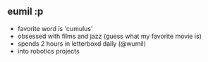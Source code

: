 ## eumil :p

- favorite word is 'cumulus'
- obsessed with films and jazz (guess what my favorite movie is)
- spends 2 hours in letterboxd daily (@wumil)
- into robotics projects
<!--
**eumiliated/eumiliated** is a ✨ _special_ ✨ repository because its `README.md` (this file) appears on your GitHub profile.

Here are some ideas to get you started:

- 🔭 I’m currently working on ...
- 🌱 I’m currently learning ...
- 👯 I’m looking to collaborate on ...
- 🤔 I’m looking for help with ...
- 💬 Ask me about ...
- 📫 How to reach me: ...
- 😄 Pronouns: ...
- ⚡ Fun fact: ...
-->
